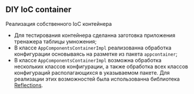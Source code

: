 **DIY IoC container**
---

Реализация собственного IoC контейнера

* Для тестирования контейнера сделанна заготовка приложения тренажера таблицы умножения;
* В классе `AppComponentsContainerImpl` реализованна обработка конфигурации основываясь на разметке из пакета `appcontainer`;
* В классе `AppComponentsContainerImpl` возможна обработка нескольких классов конфигурации, а также обработка всех классов конфигураций располагающихся в указываемом пакете. Для реализации этих возможностей была использованна библиотека [Reflections](https://github.com/ronmamo/reflections).